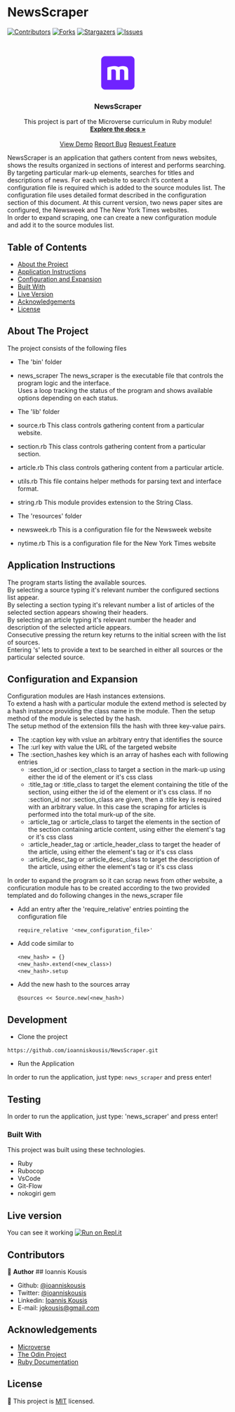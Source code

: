 # NewsScraper

<!--
*** Thanks for checking out this README Template. If you have a suggestion that would
*** make this better, please fork the repo and create a pull request or simply open
*** an issue with the tag "enhancement".
*** Thanks again! Now go create something AMAZING! :D
-->

<!-- PROJECT SHIELDS -->
<!--
*** I'm using markdown "reference style" links for readability.
*** Reference links are enclosed in brackets [ ] instead of parentheses ( ).
*** See the bottom of this document for the declaration of the reference variables
*** for contributors-url, forks-url, etc. This is an optional, concise syntax you may use.
*** https://www.markdownguide.org/basic-syntax/#reference-style-links
-->

[![Contributors][contributors-shield]][contributors-url]
[![Forks][forks-shield]][forks-url]
[![Stargazers][stars-shield]][stars-url]
[![Issues][issues-shield]][issues-url]

<!-- PROJECT LOGO -->
<br />
<p align="center">
  <a href="https://github.com/ioanniskousis/NewsScraper">
    <img src="images/microverse.png" alt="Microverse Logo" width="80" height="80">
  </a>
  
  <h3 align="center">NewsScraper</h3>
  
  <p align="center">
    This project is part of the Microverse curriculum in Ruby module!
    <br />
    <a href="https://github.com/ioanniskousis/NewsScraper"><strong>Explore the docs »</strong></a>
    <br />
    <br />
    <a href="https://repl.it/@ioanniskousis/NewsScraper">View Demo</a>
    <a href="https://github.com/ioanniskousis/NewsScraper/issues">Report Bug</a>
    <a href="https://github.com/ioanniskousis/NewsScraper/issues">Request Feature</a>
  </p>
</p>

NewsScraper is an application that gathers content from news websites, shows the results organized in sections of interest and performs searching.  
By targeting particular mark-up elements, searches for titles and descriptions of news. For each website to search it’s content a configuration file is required which is added to the source modules list. The configuration file uses detailed format described in the configuration section of this document.
At this current version, two news paper sites are configured, the Newsweek and The New York Times websites.  
In order to expand scraping, one can create a new configuration module and add it to the source modules list.

<!-- TABLE OF CONTENTS -->

## Table of Contents

- [About the Project](#about-the-project)
- [Application Instructions](#application-instructions)
- [Configuration and Expansion](#configuration-and-expansion)
- [Built With](#built-with)
- [Live Version](#live-version)
- [Acknowledgements](#acknowledgements)
- [License](#license)

<!-- ABOUT THE PROJECT -->

## About The Project  

The project consists of the following files  

- The 'bin' folder

* news_scraper
  The news_scraper is the executable file that controls the program logic and the interface.  
  Uses a loop tracking the status of the program and shows available options depending on each status.  

- The 'lib' folder

* source.rb
  This class controls gathering content from a particular website.

* section.rb
  This class controls gathering content from a particular section.

* article.rb
  This class controls gathering content from a particular article.

* utils.rb
  This file contains helper methods for parsing text and interface format.

* string.rb
  This module provides extension to the String Class.

- The 'resources' folder

* newsweek.rb
  This is a configuration file for the Newsweek website

* nytime.rb
  This is a configuration file for the New York Times website

<!-- ABOUT THE PROJECT -->
## Application Instructions  

The program starts listing the available sources.  
By selecting a source typing it's relevant number the configured sections list appear.  
By selecting a section typing it's relevant number a list of  articles of the selected section appears showing their headers.  
By selecting an article typing it's relevant number the header and description of the selected article appears.  
Consecutive pressing the return key returns to the initial screen with the list of sources.  
Entering 's' lets to provide a text to be searched in either all sources or the particular selected source.

## Configuration and Expansion  

Configuration modules are Hash instances extensions.  
To extend a hash with a particular module the extend method is selected by a hash instance providing the class name in the module. Then the setup method of the module is selected by the hash.  
The setup method of the extension fills the hash with three key-value pairs. 
  * The :caption key with vslue an arbitrary entry that identifies the source
  * The :url key with value the URL of the targeted website
  * The :section_hashes key which is an array of hashes each with following entries
    * :section_id or :section_class to target a section in the mark-up using either the id of the element or it's css class
    * :title_tag or :title_class to target the element containing the title of the section, using either the id of the element or it's css class. If no :section_id nor :section_class are given, then a :title key is required with an arbitrary value. In this case the scraping for articles is performed into the total murk-up of the site.
    * :article_tag or :article_class to target the elements in the section of the section containing article content, using either the element's tag or it's css class
    * :article_header_tag or :article_header_class to target the header of the article, using either the element's tag or it's css class
    * :article_desc_tag or :article_desc_class to target the description of the article, using either the element's tag or it's css class

In order to expand the program so it can scrap news from other website, a conficuration module has to be created according to the two provided templated and do following changes in the news_scraper file
  * Add an entry after the 'require_relative' entries pointing the configuration file  
      ```
      require_relative '<new_configuration_file>'
      ```
  * Add code similar to 
      ```
      <new_hash> = {}
      <new_hash>.extend(<new_class>)
      <new_hash>.setup
      ```
  * Add the new hash to the sources array
      ```
      @sources << Source.new(<new_hash>)
      ```

## Development
* Clone the project
```
https://github.com/ioanniskousis/NewsScraper.git
```
* Run the Application

In order to run the application, just type: `news_scraper` and press enter!  

## Testing

In order to run the application, just type: 'news_scraper' and press enter!

### Built With

This project was built using these technologies.

- Ruby
- Rubocop
- VsCode
- Git-Flow
- nokogiri gem

<!-- LIVE VERSION -->

## Live version

You can see it working [![Run on Repl.it](https://repl.it/badge/github/ioanniskousis/NewsScraper)](https://repl.it/@ioanniskousis/NewsScraper)

<!-- CONTACT -->

## Contributors

:bust_in_silhouette: **Author**
​## Ioannis Kousis

- Github: [@ioanniskousis](https://github.com/ioanniskousis)
- Twitter: [@ioanniskousis](https://twitter.com/ioanniskousis)
- Linkedin: [Ioannis Kousis](https://www.linkedin.com/in/ioannis-kousis-9a5051b4/)
- E-mail: jgkousis@gmail.com

<!-- ACKNOWLEDGEMENTS -->

## Acknowledgements

- [Microverse](https://www.microverse.org/)
- [The Odin Project](https://www.theodinproject.com/)
- [Ruby Documentation](https://www.ruby-lang.org/en/documentation/)

<!-- MARKDOWN LINKS & IMAGES -->
<!-- https://www.markdownguide.org/basic-syntax/#reference-style-links -->

[contributors-shield]: https://img.shields.io/github/contributors/ioanniskousis/NewsScraper.svg?style=flat-square
[contributors-url]: https://github.com/ioanniskousis/NewsScraper/graphs/contributors
[forks-shield]: https://img.shields.io/github/forks/ioanniskousis/NewsScraper.svg?style=flat-square
[forks-url]: https://github.com/ioanniskousis/NewsScraper/network/members
[stars-shield]: https://img.shields.io/github/stars/ioanniskousis/NewsScraper.svg?style=flat-square
[stars-url]: https://github.com/ioanniskousis/NewsScraper/stargazers
[issues-shield]: https://img.shields.io/github/issues/ioanniskousis/NewsScraper.svg?style=flat-square
[issues-url]: https://github.com/ioanniskousis/NewsScraper/issues

<!-- LICENSE -->

## License

📝
This project is [MIT](https://opensource.org/licenses/MIT) licensed.
